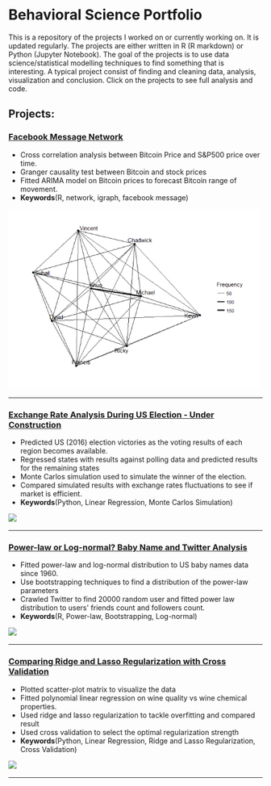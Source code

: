 # Behavioral Science Portfolio
 
This is a repository of the projects I worked on or currently working on. It is updated regularly. The projects are either written in R (R markdown) or Python (Jupyter Notebook). The goal of the projects is to use data science/statistical modelling techniques to find something that is interesting. A typical project consist of finding and cleaning data, analysis, visualization and conclusion. Click on the projects to see full analysis and code.
 
## Projects:
 
###  [Facebook Message Network](https://github.com/WinD-Shear/Behavioral-Scientist/blob/master/Facebook_Message_Network.md)
* Cross correlation analysis between Bitcoin Price and S&P500 price over time.
* Granger causality test between Bitcoin and stock prices
* Fitted ARIMA model on Bitcoin prices to forecast Bitcoin range of movement.
* **Keywords**(R, network, igraph, facebook message)
<img src="https://github.com/WinD-Shear/Behavioral-Scientist/blob/master/Facebook_Message_Network_files/figure-html/unnamed-chunk-3-2.png" width="500">
 
---
 
###  [Exchange Rate Analysis During US Election - Under Construction](https://github.com/alexhuang1117/Data-Science-Portfolio/blob/master/FX_Analysis_During_US_Election/main.ipynb)
* Predicted US (2016) election victories as the voting results of each region becomes available.
* Regressed states with results against polling data and predicted results for the remaining states
* Monte Carlos simulation used to simulate the winner of the election.
* Compared simulated results with exchange rates fluctuations to see if market is efficient.
* **Keywords**(Python, Linear Regression, Monte Carlos Simulation)
<img src="FX_Analysis_During_US_Election/results.png" width="500">
 
 
---
 
###  [Power-law or Log-normal? Baby Name and Twitter Analysis](https://github.com/alexhuang1117/Data-Science-Portfolio/blob/master/Power_Law_vs_Lognormal_US_Babynames/Power_Law_vs_Lognormal_US_Babynames.md)
* Fitted power-law and log-normal distribution to US baby names data since 1960.
* Use bootstrapping techniques to find a distribution of the power-law parameters
* Crawled Twitter to find 20000 random user and fitted power law distribution to users' friends count and followers count.
* **Keywords**(R, Power-law, Bootstrapping, Log-normal)
<img src="Power_Law_vs_Lognormal_US_Babynames/Power_Law_vs_Lognormal_US_Babynames_files/figure-markdown_github-ascii_identifiers/unnamed-chunk-7-1.png" width="500">
 
---
  
### [Comparing Ridge and Lasso Regularization with Cross Validation](https://github.com/alexhuang1117/Data-Science-Portfolio/blob/master/Ridge_Lasso_CV_Comparison/main.ipynb)
* Plotted scatter-plot matrix to visualize the data
* Fitted polynomial linear regression on wine quality vs wine chemical properties.
* Used ridge and lasso regularization to tackle overfitting and compared result
* Used cross validation to select the optimal regularization strength
* **Keywords**(Python, Linear Regression, Ridge and Lasso Regularization, Cross Validation) 
 <img src="Ridge_Lasso_CV_Comparison/results.png" width="500">
 
---

 
